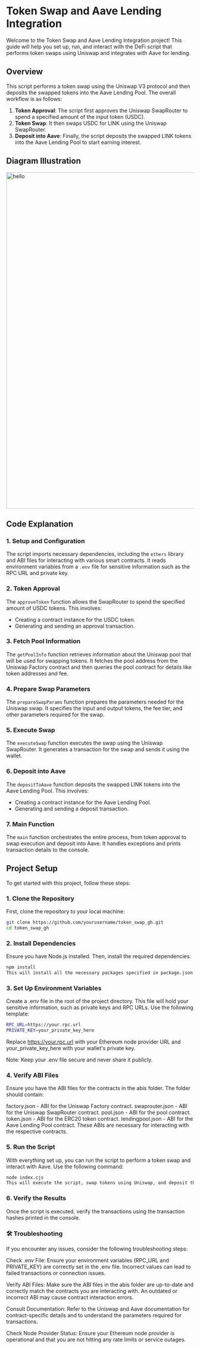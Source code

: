 # Token Swap and Aave Lending Integration

Welcome to the Token Swap and Aave Lending Integration project! This guide will help you set up, run, and interact with the DeFi script that performs token swaps using Uniswap and integrates with Aave for lending.

## Overview

This script performs a token swap using the Uniswap V3 protocol and then deposits the swapped tokens into the Aave Lending Pool. The overall workflow is as follows:

1. **Token Approval**: The script first approves the Uniswap SwapRouter to spend a specified amount of the input token (USDC).
2. **Token Swap**: It then swaps USDC for LINK using the Uniswap SwapRouter.
3. **Deposit into Aave**: Finally, the script deposits the swapped LINK tokens into the Aave Lending Pool to start earning interest.

## Diagram Illustration


<img width="900" alt="hello" src="https://www.globalxetfs.com/content/files/230222-AAVE-The-Basics_02-1.png">

## Code Explanation

### 1. **Setup and Configuration**

The script imports necessary dependencies, including the `ethers` library and ABI files for interacting with various smart contracts. It reads environment variables from a `.env` file for sensitive information such as the RPC URL and private key.

### 2. **Token Approval**

The `approveToken` function allows the SwapRouter to spend the specified amount of USDC tokens. This involves:

- Creating a contract instance for the USDC token.
- Generating and sending an approval transaction.

### 3. **Fetch Pool Information**

The `getPoolInfo` function retrieves information about the Uniswap pool that will be used for swapping tokens. It fetches the pool address from the Uniswap Factory contract and then queries the pool contract for details like token addresses and fee.

### 4. **Prepare Swap Parameters**

The `prepareSwapParams` function prepares the parameters needed for the Uniswap swap. It specifies the input and output tokens, the fee tier, and other parameters required for the swap.

### 5. **Execute Swap**

The `executeSwap` function executes the swap using the Uniswap SwapRouter. It generates a transaction for the swap and sends it using the wallet.

### 6. **Deposit into Aave**

The `depositToAave` function deposits the swapped LINK tokens into the Aave Lending Pool. This involves:

- Creating a contract instance for the Aave Lending Pool.
- Generating and sending a deposit transaction.

### 7. **Main Function**

The `main` function orchestrates the entire process, from token approval to swap execution and deposit into Aave. It handles exceptions and prints transaction details to the console.



## Project Setup

To get started with this project, follow these steps:

### 1. **Clone the Repository**

First, clone the repository to your local machine:

```bash
git clone https://github.com/yourusername/token_swap_gh.git
cd token_swap_gh
```

### 2. **Install Dependencies**

Ensure you have Node.js installed. Then, install the required dependencies:
```bash
npm install
This will install all the necessary packages specified in package.json.
```

### 3. **Set Up Environment Variables**

Create a .env file in the root of the project directory. This file will hold your sensitive information, such as private keys and RPC URLs. Use the following template:

```bash
RPC_URL=https://your.rpc.url
PRIVATE_KEY=your_private_key_here
```

Replace https://your.rpc.url with your Ethereum node provider URL and your_private_key_here with your wallet's private key.

Note: Keep your .env file secure and never share it publicly.

### 4. **Verify ABI Files**

Ensure you have the ABI files for the contracts in the abis folder. The folder should contain:

factory.json - ABI for the Uniswap Factory contract.
swaprouter.json - ABI for the Uniswap SwapRouter contract.
pool.json - ABI for the pool contract.
token.json - ABI for the ERC20 token contract.
lendingpool.json - ABI for the Aave Lending Pool contract.
These ABIs are necessary for interacting with the respective contracts.

### 5. **Run the Script**

With everything set up, you can run the script to perform a token swap and interact with Aave. Use the following command:

```bash
node index.cjs
This will execute the script, swap tokens using Uniswap, and deposit the swapped tokens into the Aave lending pool.
```

### 6. **Verify the Results**

Once the script is executed, verify the transactions using the transaction hashes printed in the console.


### 🛠 **Troubleshooting**

If you encounter any issues, consider the following troubleshooting steps:

Check .env File: Ensure your environment variables (RPC_URL and PRIVATE_KEY) are correctly set in the .env file. Incorrect values can lead to failed transactions or connection issues.

Verify ABI Files: Make sure the ABI files in the abis folder are up-to-date and correctly match the contracts you are interacting with. An outdated or incorrect ABI may cause contract interaction errors.

Consult Documentation: Refer to the Uniswap and Aave documentation for contract-specific details and to understand the parameters required for transactions.

Check Node Provider Status: Ensure your Ethereum node provider is operational and that you are not hitting any rate limits or service outages.
